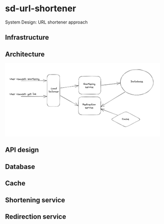 # sd-url-shortener
System Design: URL shortener approach


## Infrastructure


## Architecture

![img.png](images/design.png)

## API design


## Database


## Cache


## Shortening service


## Redirection service

